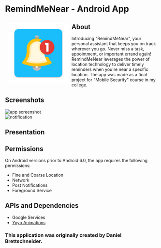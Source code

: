 # RemindMeNear - Android App

<img src="app/src/main/res/drawable/appicon.png" align="left"
width="200" hspace="10" vspace="10">

## About

Introducing "RemindMeNear", your personal assistant that keeps you on track wherever you go. 
Never miss a task, appointment, or important errand again! RemindMeNear leverages the power of location technology to deliver timely reminders when you're near a specific location.
The app was made as a final project for "Mobile Security" course in my college.

## Screenshots

<img src="https://github.com/DanielBretts/Remind-Me-Near/assets/60986160/29ae13c5-997c-4720-a93b-b7fceca60fe4" alt="app screenshot" width="200" height="400">
<br>
<img src="https://github.com/DanielBretts/Remind-Me-Near/assets/60986160/8c5563b5-8de7-496b-a3fe-5e488146ab55" alt="notification" width="400" height="100">


## Presentation



## Permissions

On Android versions prior to Android 6.0, the app requires the following permissions:
- Fine and Coarse Location
- Network
- Post Notifications
- Foreground Service

## APIs and Dependencies

- Google Services
- [Yoyo Animations](https://github.com/daimajia/AndroidViewAnimations)


### This application was originally created by Daniel Brettschneider.
